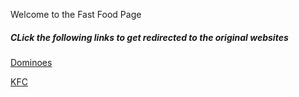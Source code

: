 <html>
<head>
<title> Fast Food Cuisines </title>
</head>
<style>

body {
  background-color: light-blue;
}

h5 {
  color: black;
  text-align: center;
}

 
p {
  font-family: verdana;
  color: black;
  font-size: 20px;
}

</style>
<body>

<p> Welcome to the Fast Food Page </p> 

<h5> CLick the following links to get redirected to the original websites </h5> 

<a href=".................">Dominoes</a>

<a href="http://bit.ly/2LhySye">KFC</a>

</body>

</html>
